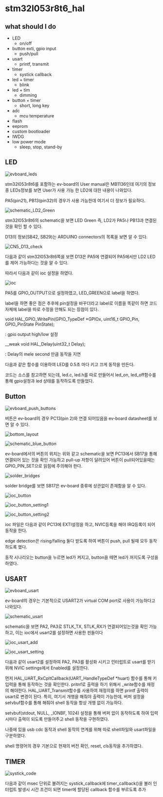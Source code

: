 # stm32l053r8t6_hal



## what should I do

* LED
  * on/off
* button exti, gpio input
  * push/pull
* usart
  * printf, transmit
* timer
  * systick callback
* led + timer
  * blink
* led + tim
  * dimming
* button + timer
  * short, long key
* adc
  * mcu temperature
* flash
* eeprom
* custom bootloader
* IWDG
* low power mode
  * sleep, stop, stand-by



## LED

![evboard_leds](evboard_leds.png)

stm32l053r8t6를 포함하는 ev-board의 User manual은 MB1136인데 여기의 정보 중 LEDs정보를 보면 User가 사용 가능 한 LD2에 대한 내용이 나와있다.

PA5(pin21), PB13(pin32)의 경우가 사용 가능한데 여기서 더 정보가 필요하다.



![schematic_LD2_Green](schematic_LD2_Green.png)

stm32l053r8t6의 schematic을 보면 LED Green 즉, LD2가 PA5나 PB13과 연결된 것을 확인 할 수 있다.

D13의 정보(SB42, SB29)는 ARDUINO connectors의 목록을 보면 알 수 있다.

![CN5_D13_check](CN5_D13_check.png)

다음과 같이 stm32l053r8t6쪽을 보면 D13은 PA5에 연결되어 PA5에서만 LD2 LED를 제어 가능하다는 것을 알 수 있다.

따라서 다음과 같이 ioc 설정을 하였다.

![ioc](ioc.png)



PA5를 GPIO_OUTPUT으로 설정하였고, LED_GREEN으로 label을 하였다.

label을 하면 좋은 점은 추후에 pin설정을 바꾸더라고 label로 이름을 똑같이 하면 코드 자체에 label을 따로 수정을 안해도 되는 장점이 있다.



void HAL_GPIO_WritePin(GPIO_TypeDef *GPIOx, uint16_t GPIO_Pin, GPIO_PinState PinState);

: gpio output high/low 설정

__weak void HAL_Delay(uint32_t Delay);

: Delay의 mele second 만큼 동작을 지연



다음과 같은 함수를 이용하여 LED를 0.5초 마다 키고 끄게 동작을 만든다.

코드는 소스를 참고하면 되는데, led.c, led.h를 따로 만들어서 led_on, led_off함수를 통해 gpio설정과 led 상태를 동작하도록 만들었다.



## Button

![evboard_push_buttons](evboard_push_buttons.png)

버튼은 ev-board의 경우 PC13(pin 2)와 연결 되어있음을 ev-board datasheet를 보면 알 수 있다.

![bottom_layout](bottom_layout.png)

![schematic_blue_button](schematic_blue_button.png)

ev-board에서의 버튼의 위치는 위와 같고 schematic을 보면 PC13에서 SB17을 통해 연결되어 있는 것을 확인 가능하고 pull-up 저항이 달려있어 버튼이 pull되어있을때는 GPIO_PIN_SET으로 읽힘에 주의해야 한다.

![solder_bridges](solder_bridges.png)

solder bridge를 보면 SB17은 ev-board 종류에 상관없이 존재함을 알 수 있다.

![ioc_button](ioc_button.png)

![ioc_button_setting1](ioc_button_setting1.png)

![ioc_button_setting2](ioc_button_setting2.png)

ioc 파일은 다음과 같이 PC13에 EXTI설정을 하고, NVIC등록을 해야 IRQ등록이 되어 동작을 한다.

edge detection은 rising/falling 둘다 받도록 하여 버튼이 push, pull 될때 모두 동작하도록 했다.



동작 시나리오는 button을 누르면 led가 켜지고, button을 떼면 led가 꺼지도록 구성을 하였다.



## USART

![evboard_usart](C:\git\stm32l053r8t6_hal\image\evboard_usart.png)

ev-board의 경우는 기본적으로 USART2가 virtual COM port로 사용이 가능하다고 나와있다.

![schematic_usart](C:\git\stm32l053r8t6_hal\image\schematic_usart.png)

schematic을 보면 PA2, PA3로 STLK_TX, STLK_RX가 연결되어있는것을 확인 가능하고, 이는 ioc에서 usart2를 설정하면 사용한 핀들이다

![ioc_usart_add](C:\git\stm32l053r8t6_hal\image\ioc_usart_add.png)

![ioc_usart_setting](C:\git\stm32l053r8t6_hal\image\ioc_usart_setting.png)

다음과 같이 usart2를 설정하여 PA2, PA3를 활성화 시키고 인터럽트로 usart를 받기 위해 NVIC settings에서 Enabled를 설정한다.

먼저 HAL_UART_RxCpltCallback(UART_HandleTypeDef *huart) 함수를 통해 키 입력을 통해 동작하는 것을 확인한다. pritnf로 출력을 하기 위해서 _write함수를 재정의 해야한다. HAL_UART_Transmit함수를 사용하여 재정의를 하면 printf 출력이 usart로 변경이 된다. 특히, 여기서 개행을 해줘야 출력이 가능한데, 버퍼 설정을 setvbuf함수를 통해 해줘야 shell 동작을 항상 개행 없이 가능하다. 

setvbuf(stdout, NULL, _IONBF, 1024) 설정을 통해 버퍼 없이 동작하도록 하여 입력시마다 출력이 되도록 만들어주고 shell 동작을 구현하였다.

나중에 있을 usb cdc 동작과 shell 동작의 연계를 위해 따로 shell파일와 usart파일을 구분하였다.

shell 명령어의 경우 기본으로 현재의 버전 확인, reset, cls동작을 추가하였다.



## TIMER

![systick_code](C:\git\stm32l053r8t6_hal\image\systick_code.png)

다음과 같이 msec 단위로 불려지는 systick_callback에 timer_callback()을 불러 인터럽트 발생시 시간 조건이 되면 timer에 할당된 callback 함수를 부르도록 추가
